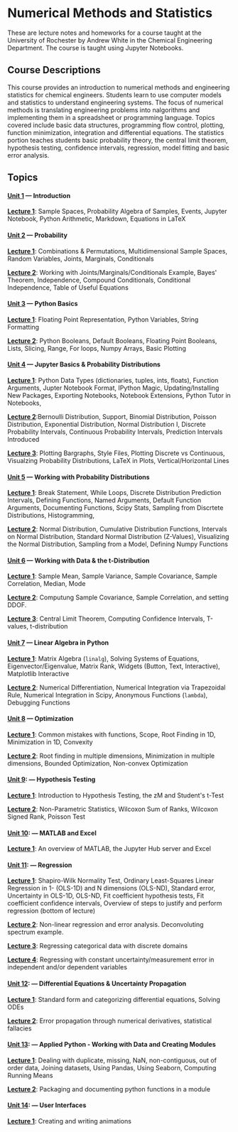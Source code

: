 Numerical Methods and Statistics
====

These are lecture notes and homeworks for a course taught at the
University of Rochester by Andrew White in the Chemical Engineering
Department. The course is taught using Jupyter Notebooks.

Course Descriptions
---

This course provides an introduction to numerical methods and
engineering statistics for chemical engineers. Students learn to use
computer models and statistics to understand engineering systems. The
focus of numerical methods is translating engineering problems into
nalgorithms and implementing them in a spreadsheet or programming
language. Topics covered include basic data structures, programming
flow control, plotting, function minimization, integration and
differential equations. The statistics portion teaches students basic
probability theory, the central limit theorem, hypothesis testing,
confidence intervals, regression, model fitting and basic error
analysis.

Topics
----


#### [Unit 1](unit_1) &mdash; Introduction

[**Lecture 1**](unit_1/lectures/lecture_1.pdf): Sample Spaces, Probability Algebra of Samples, Events, Jupyter Notebook, Python Arithmetic, Markdown, Equations in LaTeX

#### [Unit 2](unit_2) &mdash; Probability

[**Lecture 1**](unit_2/lectures/lecture_1.pdf): Combinations & Permutations, Multidimensional Sample Spaces, Random Variables, Joints, Marginals, Conditionals

[**Lecture 2**](unit_2/lectures/lecture_2.pdf): Working with Joints/Marginals/Conditionals Example, Bayes' Theorem, Independence, Compound Conditionals, Conditional Independence, Table of Useful Equations

#### [Unit 3](unit_3) &mdash; Python Basics

[**Lecture 1**](https://nbviewer.jupyter.org/github/whitead/numerical_stats/blob/master/unit_3/lectures/lecture_1.ipynb): Floating Point Representation, Python Variables, String Formatting

[**Lecture 2**](https://nbviewer.jupyter.org/github/whitead/numerical_stats/blob/master/unit_3/lectures/lecture_2.ipynb): Python Booleans, Default Booleans, Floating Point Booleans, Lists, Slicing, Range, For loops, Numpy Arrays, Basic Plotting

#### [Unit 4](unit_3) &mdash; Jupyter Basics & Probability Distributions 

[**Lecture 1**](https://nbviewer.jupyter.org/github/whitead/numerical_stats/blob/master/unit_4/lectures/lecture_1.ipynb): Python Data Types (dictionaries, tuples, ints, floats), Function Arguments, Jupter Notebook Format, IPython Magic, Updating/Installing New Packages, Exporting Notebooks, Notebook Extensions, Python Tutor in Notebooks,

[**Lecture 2**](unit_4/lectures/lecture_2_part_1.pdf):Bernoulli Distribution, Support, Binomial Distribution, Poisson Distribution, Exponential Distribution, Normal Distribution I, Discrete Probability Intervals, Continuous Probability Intervals, Prediction Intervals Introduced

[**Lecture 3**](https://nbviewer.jupyter.org/github/whitead/numerical_stats/blob/master/unit_4/lectures/lecture_2_part_2.ipynb): Plotting Bargraphs, Style Files, Plotting Discrete vs Continuous, Visualzing Probability Distributions, LaTeX in Plots, Vertical/Horizontal Lines

#### [Unit 5](unit_5) &mdash; Working with Probability Distributions

[**Lecture 1**](https://nbviewer.jupyter.org/github/whitead/numerical_stats/blob/master/unit_5/lectures/lecture_1.ipynb): Break Statement, While Loops, Discrete Distribution Prediction Intervals, Defining Functions, Named Arguments, Default Function Arguments, Documenting Functions, Scipy Stats, Sampling from Discrtete Distributions, Histogramming,

[**Lecture 2**](https://nbviewer.jupyter.org/github/whitead/numerical_stats/blob/master/unit_5/lectures/lecture_2.ipynb): Normal Distribution, Cumulative Distribution Functions, Intervals on Normal Distribution, Standard Normal Distribution (Z-Values), Visualizing the Normal Distribution, Sampling from a Model, Defining Numpy Functions


#### [Unit 6](unit_6) &mdash; Working with Data & the t-Distribution

[**Lecture 1**](unit_6/lectures/lecture_1.pdf): Sample Mean, Sample Variance, Sample Covariance, Sample Correlation, Median, Mode

[**Lecture 2**](https://nbviewer.jupyter.org/github/whitead/numerical_stats/blob/master/unit_6/lectures/lecture_1_extra.ipynb): Computung Sample Covariance, Sample Correlation, and setting DDOF.

[**Lecture 3**](https://nbviewer.jupyter.org/github/whitead/numerical_stats/blob/master/unit_6/lectures/lecture_2.ipynb): Central Limit Theorem,  Computing Confidence Intervals, T-values, t-distribution

#### [Unit 7](unit_7) &mdash; Linear Algebra in Python

[**Lecture 1**](https://nbviewer.jupyter.org/github/whitead/numerical_stats/blob/master/unit_7/lectures/lecture_1.ipynb): Matrix Algebra (`linalg`), Solving Systems of Equations, Eigenvector/Eigenvalue, Matrix Rank, Widgets (Button, Text, Interactive), Matplotlib Interactive

[**Lecture 2**](https://nbviewer.jupyter.org/github/whitead/numerical_stats/blob/master/unit_7/lectures/lecture_2.ipynb): Numerical Differentiation, Numerical Integration via Trapezoidal Rule, Numerical Integration in Scipy, Anonymous Functions (`lambda`), Debugging Functions

#### [Unit 8](unit_8) &mdash; Optimization

[**Lecture 1**](https://nbviewer.jupyter.org/github/whitead/numerical_stats/blob/master/unit_8/lectures/lecture_1.ipynb): Common mistakes with functions, Scope, Root Finding in 1D, Minimization in 1D, Convexity

[**Lecture 2**](https://nbviewer.jupyter.org/github/whitead/numerical_stats/blob/master/unit_8/lectures/lecture_2.ipynb): Root finding in multiple dimensions, Minimization in multiple dimensions, Bounded Optimization, Non-convex Optimization

#### [Unit 9](unit_9): &mdash;  Hypothesis Testing

[**Lecture 1**](https://nbviewer.jupyter.org/github/whitead/numerical_stats/blob/master/unit_9/lectures/lecture_1.ipynb): Introduction to Hypothesis Testing, the zM and Student's t-Test

[**Lecture 2**](https://nbviewer.jupyter.org/github/whitead/numerical_stats/blob/master/unit_9/lectures/lecture_2.ipynb): Non-Parametric Statistics, Wilcoxon Sum of Ranks, Wilcoxon Signed Rank, Poisson Test

#### [Unit 10](unit_10): &mdash; MATLAB and Excel

[**Lecture 1**](https://nbviewer.jupyter.org/github/whitead/numerical_stats/blob/master/unit_10/lectures/lecture_1.ipynb): An overview of MATLAB, the Jupyter Hub server and Excel

#### [Unit 11](unit_11): &mdash; Regression

[**Lecture 1**](https://nbviewer.jupyter.org/github/whitead/numerical_stats/blob/master/unit_11/lectures/lecture_1.ipynb): Shapiro-Wilk Normality Test, Ordinary Least-Squares Linear Regression in 1- (OLS-1D) and N dimensions (OLS-ND), Standard error, Uncertainty in OLS-1D, OLS-ND, Fit coefficient hypothesis tests, Fit coefficient confidence intervals, Overview of steps to justify and perform regression (bottom of lecture)

[**Lecture 2**](https://nbviewer.jupyter.org/github/whitead/numerical_stats/blob/master/unit_11/lectures/lecture_2.ipynb): Non-linear regression and error analysis. Deconvoluting spectrum example.

[**Lecture 3**](https://nbviewer.jupyter.org/github/whitead/numerical_stats/blob/master/unit_11/lectures/lecture_3.ipynb): Regressing categorical data with discrete domains

[**Lecture 4**](https://nbviewer.jupyter.org/github/whitead/numerical_stats/blob/master/unit_11/lectures/lecture_4.ipynb): Regressing with constant uncertainty/measurement error in independent and/or dependent variables

#### [Unit 12](unit_12): &mdash; Differential Equations & Uncertainty Propagation

[**Lecture 1**](https://nbviewer.jupyter.org/github/whitead/numerical_stats/blob/master/unit_12/lectures/lecture_1.ipynb): Standard form and categorizing differential equations, Solving ODEs

[**Lecture 2**](https://nbviewer.jupyter.org/github/whitead/numerical_stats/blob/master/unit_12/lectures/lecture_2.ipynb): Error propagation through numerical derivatives, statistical fallacies

#### [Unit 13](unit_13): &mdash; Applied Python - Working with Data and Creating Modules 

[**Lecture 1**](https://nbviewer.jupyter.org/github/whitead/numerical_stats/blob/master/unit_13/lectures/lecture_1.ipynb): Dealing with duplicate, missing, NaN, non-contiguous, out of order data, Joining datasets, Using Pandas, Using Seaborn, Computing Running Means

[**Lecture 2**](https://nbviewer.jupyter.org/github/whitead/numerical_stats/blob/master/unit_13/lectures/lecture_2.ipynb): Packaging and documenting python functions in a module

#### [Unit 14](unit_14): &mdash; User Interfaces

[**Lecture 1**](https://nbviewer.jupyter.org/github/whitead/numerical_stats/blob/master/unit_14/lectures/lecture_1.ipynb): Creating and writing animations
